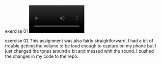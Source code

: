 exercise 01
<video src='https://drive.google.com/file/d/1ts9eKSf-A-28_xFZN4o_lGqgXddVpfsZ/view?usp=drive_link' width=180>


exercise 02
This assignment was also fairly straightforward. I had a bit of trouble getting the volume to be loud enough to capture on my phone but I just changed the tones around a bit and messed with the sound. I pushed the changes in my code to the repo.

